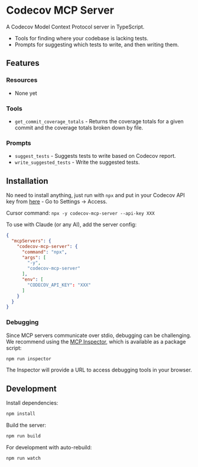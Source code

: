 # Codecov MCP Server

A Codecov Model Context Protocol server in TypeScript.

- Tools for finding where your codebase is lacking tests.
- Prompts for suggesting which tests to write, and then writing them.

## Features

### Resources
- None yet

### Tools
- `get_commit_coverage_totals` - Returns the coverage totals for a given commit and the
coverage totals broken down by file.

### Prompts
- `suggest_tests` - Suggests tests to write based on Codecov report.
- `write_suggested_tests` - Write the suggested tests.

## Installation

No need to install anything, just run with `npx` and put in your Codecov API key from [here](https://app.codecov.io/account/) - Go to Settings -> Access.

Cursor command: `npx -y codecov-mcp-server --api-key XXX`

To use with Claude (or any AI), add the server config:

```json
{
  "mcpServers": {
    "codecov-mcp-server": {
      "command": "npx",
      "args": [
        "-y",
        "codecov-mcp-server"
      ],
      "env": [
        "CODECOV_API_KEY": "XXX"
      ]
    }
  }
}
```

### Debugging

Since MCP servers communicate over stdio, debugging can be challenging. We recommend using the [MCP Inspector](https://github.com/modelcontextprotocol/inspector), which is available as a package script:

```bash
npm run inspector
```

The Inspector will provide a URL to access debugging tools in your browser.

## Development

Install dependencies:
```bash
npm install
```

Build the server:
```bash
npm run build
```

For development with auto-rebuild:
```bash
npm run watch
```
